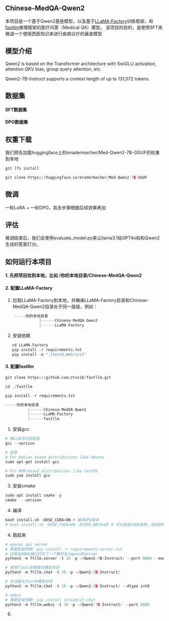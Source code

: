 ## Chinese-MedQA-Qwen2
本项目是一个基于Qwen2基座模型，以及基于[LLaMA-Factory](https://github.com/hiyouga/LLaMA-Factory)训练框架，和[fastllm](https://github.com/ztxz16/fastllm)推理框架的医疗问答（Medical QA）模型。
该项目的目的，是使用SFT来微调一个使用西医知识来进行疾病诊疗的垂直模型


## 模型介绍
Qwen2 is based on the Transformer architecture with SwiGLU activation, attention QKV bias, group query attention, etc. 

Qwen2-7B-Instruct supports a context length of up to 131,072 tokens.


## 数据集

#### SFT数据集


#### DPO数据集



## 权重下载
我们预先加载huggingface上的mradermacher/Med-Qwen2-7B-GGUF的权重到本地
```python
git lfs install
```
```python
git clone https://huggingface.co/mradermacher/Med-Qwen2-7B-GGUF
```

## 微调
一轮LoRA + 一轮DPO，其余步骤根据后续效果再加




## 评估
微调结束后，我们会使用evaluate_model.py来让llama3.1给GPT4o和和Qwen2生成的答案打分。



## 如何运行本项目
#### 1. 先把项目拉到本地，比如 /你的本地目录/Chinese-MedQA-Qwen2

#### 2. 配置LLaMA-Factory
1. 拉取LLaMA-Factory到本地，并确保LLaMA-Factory目录和Chinese-MedQA-Qwen2目录处于同一层级，例如：
 ```python  
     -----你的本地目录
                |------Chinese-MedQA-Qwen2
                |------LLaMA-Factory
```


2. 安装依赖
 ```python  
    cd LLaMA-Factory
    pip install -r requirements.txt
    pip install -e ".[torch,metrics]"
```


#### 3. 配置fastllm
```python
git clone https://github.com/ztxz16/fastllm.git

cd ./fastllm    
```

```python
pip install -r requirements.txt
```

```python  
-----你的本地目录
          |------Chinese-MedQA-Qwen2
          |------LLaMA-Factory
          |------fastllm
```
1. 安装gcc
```python
# 确认是否已经安装
gcc --version

# 安装
# For Debian based distributions like Ubuntu
sudo apt-get install gcc

# For RPM-based distributions like CentOS
sudo yum install gcc
```

3. 安装cmake
```python
sudo apt install cmake -y
cmake  --version
```

4. 编译
 ```python
bash install.sh -DUSE_CUDA=ON # 编译GPU版本
# bash install.sh -DUSE_CUDA=ON -DCUDA_ARCH=89 # 可以指定CUDA架构，如4090使用89架构, A100使用80架构
```
4. 跑起来
```python
# openai api server
# 需要安装依赖: pip install -r requirements-server.txt
# 这里在8080端口打开了一个模型名为qwen的server
python3 -m ftllm.server -t 16 -p ~/Qwen2-7B-Instruct/ --port 8080 --model_name qwen

# 使用float16精度的模型对话
python3 -m ftllm.chat -t 16 -p ~/Qwen2-7B-Instruct/ 

# 在线量化为int8模型对话
python3 -m ftllm.chat -t 16 -p ~/Qwen2-7B-Instruct/ --dtype int8

# webui
# 需要安装依赖: pip install streamlit-chat
python3 -m ftllm.webui -t 16 -p ~/Qwen2-7B-Instruct/ --port 8080
```
6. 
